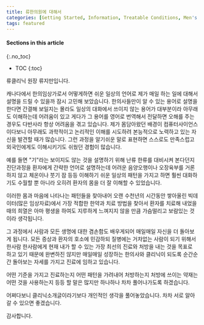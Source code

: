 ```yaml
---
title: 류한의원에 대해서
categories: [Getting Started, Information, Treatable Conditions, Men's Wellness, Women's Wellness, Digestive Problem, Pain Clinic]
tags: featured
---
```


#### Sections in this article
{:.no_toc}
* TOC
{:toc}

류클리닉 원장 류지만입니다. 

캐나다에서 한의임상가로서 어떻게하면 쉬운 일상의 언어로 제가 매일 하는 일에 대해서 설명을 드릴 수 있을까 잠시 고민해 보았습니다. 한의사들만이 알 수 있는 용어로 설명을 한다면 간결해 보일지는 몰라도 일상의 대화에서 쓰이지 않는 용어가 대부분이라 아무래도 이해하는데 어려움이 있고 게다가 그 용어를 영어로 번역해서 전달하면 오해를 주는 경우도 다반사라 항상 어려움을 겪고 있습니다. 제가 몸담아왔던 배경이 컴퓨터사이언스이다보니 아무래도 과학적이고 논리적인 이해를 시도하려 본능적으로 노력하고 있는 자신을 발견할 때가 많습니다. 그런 과정을 알기쉬운 말로 표현하면 스스로도 만족스럽고 외국인에게도 이해시키기도 쉬웠던 경험이 많습니다. 

예를 들면 "기"라는 보이지도 않는 것을 설명하기 위해 난류 한류를 대비시켜 본다던지 진단과정을 환자에게 간략한 언어로 설명하는데 어려운 음양오행이나 오장육부를 거론하지 않고 체온이나 붓기 잠 등등 이해하기 쉬운 일상의 패턴을 가지고 하면 훨씬 대화하기도 수월할 뿐 아니라 오히려 환자의 몸을 더 잘 이해할 수 있었습니다. 

이러한 몸과 마음에 나타나는 패턴들을 찾아내어 오랜 수천년의 시간동안 쌓아올린 빅데이터(많은 임상자료)에서 가장 적합한 한약과 치료 방법을 찾아서 환자를 치료해 내었을 때의 희열은 아마 평생을 하여도 지루하게 느껴지지 않을 만큼 가슴떨리고 보람있는 것이라 생각됩니다. 

그 과정에서 사람과 모든 생명에 대한 겸손함도 배우게되어 매일매일 자신을 더 돌아보게 됩니다. 모든 증상과 환자의 호소에 민감하되 질병에는 거차없는 사람이 되기 위해서 한사람 한사람에게 현재 내가 할 수 있는 가장 최선의 진료와 처방을 내는 것을 목표로 하고 있기 때문에 완변하진 않지만 매일매일 성장하는 한의사와 클리닉이 되도록 순간순간 돌아보는 자세를 가지고 진료에 임하고 있습니다. 

어떤 기준을 가지고 진료하는지 어떤 패턴을 가려내어 처방하는지 처방에 쓰이는 약재는 어떤 것을 사용하는지 등등 할 말은 많지만 하나하나 차차 풀어나가도록 하겠습니다. 

어쩌다보니 클리닉소개글이라기보다 개인적인 생각을 풀어놓았습니다. 차차 서로 알아갈 수 있으면 좋겠습니다. 

감사합니다.
